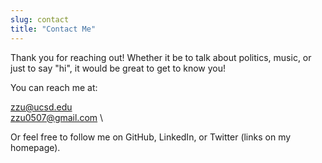 ```yaml
---
slug: contact
title: "Contact Me"
---
```


Thank you for reaching out! Whether it be to talk about politics, music, or just to say "hi", it would be great to get to know you!

You can reach me at:

zzu@ucsd.edu \
zzu0507@gmail.com \

Or feel free to follow me on GitHub, LinkedIn, or Twitter (links on my homepage). 

